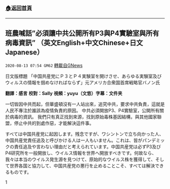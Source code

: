 ###  [:house:返回首頁](https://github.com/ourhimalayas/txt)
---

## 班農喊話&#8221;必須讓中共公開所有P3與P4實驗室與所有病毒資訊&#8221; （英文English+中文Chinese+日文Japanese）
`2020-08-13 07:54 GM62` [轉載自GNews](https://gnews.org/zh-hant/295350/)

日文版標題 「中国共産党にＰ３とＰ４実験室を開けさせ、あらゆる実験室及びウィルスの情報を掴めなければならず」元アメリカ合衆国首席戦略官バノン氏

**翻譯：感言** **校對：Sally** **視頻：yuyu（文悠）字幕：文件夹**

一切皆因中共而起，但華盛頓沒有一人站出來，追究中共，要求中共負責，這就是人民不專注於誰該為疫情負責的原因。 中共必須開放P3、P4實驗室，公開所有關於病毒的資訊。 我們只有真正找到來源，找到原始毒株基因結構，與其他國家聯盟，停止中共的到處作惡，才能解決這件事。

すべては中国共産党に起因します。残念ですが、ワシントンで立ち向かった人、中国共産党責任追及と呼びかける人は一人もいません。これは、皆がパンデミックの責任追及や言わない理由だと考えられています。中国共産党は必ずP3及びP4研究所を一般開放し、ウイルス情報を世界へ開放すべきです。何故なら、我々は本当のウイルス発生源を見つけて、原始的なウイルス株を獲得して、そして世界各国と協力して、中国共産党の悪行を止めることこそ、すべては解決できるものです。

1
